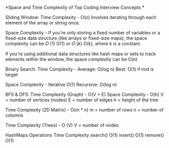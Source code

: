 *Space and Time Complexity of Top Coding Interview Concepts *

Sliding Window: Time Complexity - O(n) Involves iterating through each element of the array or string once.

Space Complexity - If you're only storing a fixed number of variables or a fixed-size data structure (like arrays or fixed-size maps), the space complexity can be 𝑂 (1) O(1) or 𝑂 (𝑘) O(k), where k is a constant.

If you're using additional data structures like hash maps or sets to track elements within the window, the space complexity can be O(n)

Binary Search: Time Complexity - Average: O(log n) Best: O(1) if mid is target

Space Complexity - Iterative O(1) Recursive: O(log n)

BFS & DFS: Time Complexity (Graph) - O(V + E) Space Complexity - O(h) V = number of vertices (nodes) E = number of edges h = height of the tree

Time Complexity (2D Matrix) - O(m * n) m = number of rows n = number of columns

Time Complexity (Trees) - O (V) V = number of nodes

HashMaps Operations Time Complexity search() O(1) insert() O(1) remove() O(1)
